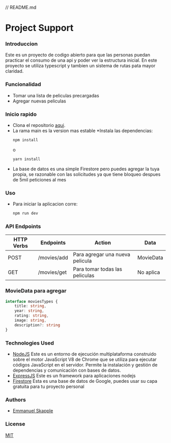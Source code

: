 // README.md
# Project Support
### Introduccion
Este es un proyecto de codigo abierto para que las personas puedan practicar el consumo de una api y poder ver la estructura inicial.
En este proyecto se utiliza typescript y tambien un sistema de rutas pata mayor claridad.
### Funcionalidad
* Tomar una lista de peliculas precargadas
* Agregar nuevas peliculas
  
### Inicio rapido
* Clona el repositorio  [aqui](https://github.com/EmmanuelSkapple/dummy-api.git).
* La rama main es la version mas estable
*Instala las dependencias:
   ```bash
   npm install
   ```
   o
   ```bash
   yarn install
   ```
* La base de datos es una simple Firestore pero puedes agregar la tuya propia, se razonable con las solicitudes ya que tiene bloqueo despues de 5mil peticiones al mes

### Uso
* Para iniciar la aplicacion corre:
   ```bash
   npm run dev
   ```

### API Endpoints
| HTTP Verbs | Endpoints | Action | Data |
| --- | --- | --- | --- |
| POST | /movies/add | Para agregar una nueva pelicula| MovieData|
| GET | /movies/get | Para tomar todas las peliculas |No aplica |

### MovieData para agregar
```typescript
interface moviesTypes {
    title: string,
    year: string,
    rating: string,
    image: string,
    description?: string
}
```

### Technologies Used
* [NodeJS](https://nodejs.org/) Este es un entorno de ejecución multiplataforma construido sobre el motor JavaScript V8 de Chrome que se utiliza para ejecutar códigos JavaScript en el servidor. Permite la instalación y gestión de dependencias y comunicación con bases de datos.
* [ExpressJS](https://www.expresjs.org/) Este es un framework para aplicaciones nodejs
* [Firestore](https://firebase.google.com/docs/firestore?hl=es-419/) Esta es una base de datos de Google, puedes usar su capa gratuita para tu proyecto personal
### Authors
* [Emmanuel Skapple](https://github.com/EmmanuelSkapple)
### License
[MIT](https://choosealicense.com/licenses/mit/)
